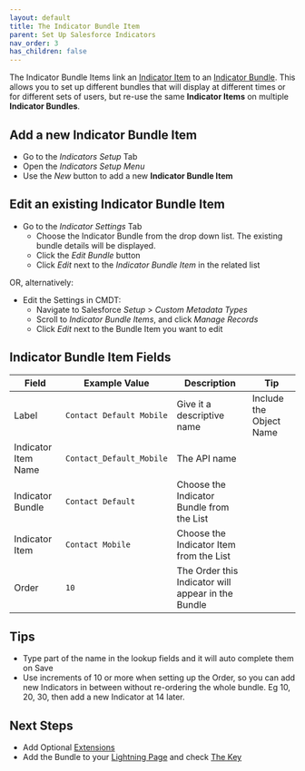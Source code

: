 ```yaml
---
layout: default
title: The Indicator Bundle Item
parent: Set Up Salesforce Indicators
nav_order: 3
has_children: false
---
```


The Indicator Bundle Items link an [Indicator Item](../indicator-item) to an [Indicator Bundle](../indicator-bundle). This allows you to set up different bundles that will display at different times or for different sets of users, but re-use the same **Indicator Items** on multiple **Indicator Bundles**. 


## Add a new Indicator Bundle Item
* Go to the *Indicators Setup* Tab
* Open the *Indicators Setup Menu*
* Use the *New* button to add a new **Indicator Bundle Item**

## Edit an existing Indicator Bundle Item

* Go to the *Indicator Settings* Tab
  * Choose the Indicator Bundle from the drop down list. The existing bundle details will be displayed.
  * Click the *Edit Bundle* button
  * Click *Edit* next to the *Indicator Bundle Item* in the related list

OR, alternatively:

* Edit the Settings in CMDT:
  * Navigate to Salesforce *Setup* > *Custom Metadata Types*
  * Scroll to *Indicator Bundle Items*, and click *Manage Records*
  * Click *Edit* next to the Bundle Item you want to edit


## Indicator Bundle Item Fields

|Field|Example Value|Description|Tip|
|---------|----------|-------------------|--------------------------|
|Label|`Contact Default Mobile`|Give it a descriptive name|Include the Object Name
|Indicator Item Name|`Contact_Default_Mobile`|The API name
|Indicator Bundle|`Contact Default`|Choose the Indicator Bundle from the List
|Indicator Item|`Contact Mobile`|Choose the Indicator Item from the List
|Order|`10`|The Order this Indicator will appear in the Bundle

## Tips

* Type part of the name in the lookup fields and it will auto complete them on Save
* Use increments of 10 or more when setting up the Order, so you can add new Indicators in between without re-ordering the whole bundle. Eg 10, 20, 30, then add a new Indicator at 14 later. 

## Next Steps
* Add Optional [Extensions](../item-extension)
* Add the Bundle to your [Lightning Page](../add-to-lightning-page) and check [The Key](../the-key)
